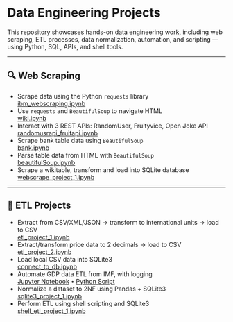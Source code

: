 # Data Engineering Projects

This repository showcases hands-on data engineering work, including web scraping, ETL processes, data normalization, automation, and scripting — using Python, SQL, APIs, and shell tools.

---

## 🔍 Web Scraping

- Scrape data using the Python `requests` library  
  [ibm_webscraping.ipynb](https://github.com/andmedina/webscraping_projects/blob/main/ibm_webscraping.ipynb)
- Use `requests` and `BeautifulSoup` to navigate HTML  
  [wiki.ipynb](https://github.com/andmedina/webscraping_projects/blob/main/wiki.ipynb)
- Interact with 3 REST APIs: RandomUser, Fruityvice, Open Joke API  
  [randomusrapi_fruitapi.ipynb](https://github.com/andmedina/webscraping_projects/blob/main/REST_API/randomusrapi_fruitapi.ipynb)
- Scrape bank table data using `BeautifulSoup`  
  [bank.ipynb](https://github.com/andmedina/webscraping_projects/blob/main/banks.ipynb)
- Parse table data from HTML with `BeautifulSoup`  
  [beautifulSoup.ipynb](https://github.com/andmedina/webscraping_projects/blob/main/beautifulSoup.ipynb)
- Scrape a wikitable, transform and load into SQLite database  
  [webscrape_project_1.ipynb](https://github.com/andmedina/data-engineering-projects/blob/main/webscrape_project_1.ipynb)

---

## 🔁 ETL Projects

- Extract from CSV/XML/JSON → transform to international units → load to CSV  
  [etl_project_1.ipynb](https://github.com/andmedina/data-engineering-projects/blob/main/etl_project_1.ipynb)
- Extract/transform price data to 2 decimals → load to CSV  
  [etl_project_2.ipynb](https://github.com/andmedina/data-engineering-projects/blob/main/etl_project_2.ipynb)
- Load local CSV data into SQLite3  
  [connect_to_db.ipynb](https://github.com/andmedina/data-engineering-projects/blob/main/connect_to_db.ipynb)
- Automate GDP data ETL from IMF, with logging  
  [Jupyter Notebook](https://github.com/andmedina/data-engineering-projects/blob/main/gdp_country/countries_by_gdp.ipynb) • [Python Script](https://github.com/andmedina/data-engineering-projects/blob/main/gdp_country/countries_by_gdp.py)
- Normalize a dataset to 2NF using Pandas + SQLite3  
  [sqlite3_project_1.ipynb](https://github.com/andmedina/data-engineering-projects/blob/main/sqlite3_project_1.ipynb)
- Perform ETL using shell scripting and SQLite3  
  [shell_etl_project_1.ipynb](https://github.com/andmedina/data-engineering-projects/blob/main/shell_etl_project_1.ipynb)
